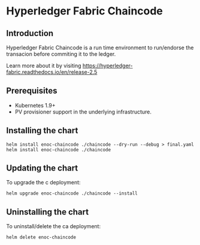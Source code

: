 # Hyperledger Fabric Chaincode

## Introduction
Hyperledger Fabric Chaincode is a run time environment to run/endorse the transacion before commiting it to the ledger.

Learn more about it by visiting https://hyperledger-fabric.readthedocs.io/en/release-2.5

## Prerequisites

- Kubernetes 1.9+
- PV provisioner support in the underlying infrastructure.

## Installing the chart

```
helm install enoc-chaincode ./chaincode --dry-run --debug > final.yaml
helm install enoc-chaincode ./chaincode

```

## Updating the chart
To upgrade the c deployment:
```
helm upgrade enoc-chaincode ./chaincode --install
```

## Uninstalling the chart
To uninstall/delete the ca deployment:
```
helm delete enoc-chaincode
```



